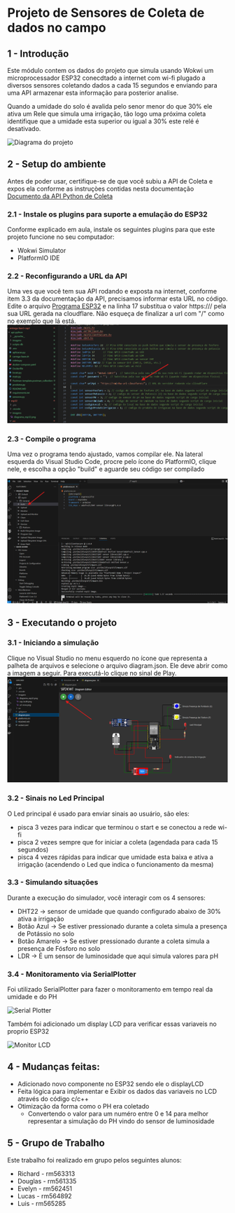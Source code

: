# Projeto de Sensores de Coleta de dados no campo

## 1 - Introdução

Este módulo contem os dados do projeto que simula usando Wokwi um microprocessador ESP32 conecdtado a internet com wi-fi plugado a diversos sensores coletando dados a cada 15 segundos e enviando para uma API armazenar esta informação para posterior analise.

Quando a umidade do solo é avalida pelo senor menor do que 30% ele ativa um Rele que simula uma irrigação, tão logo uma próxima coleta identifique que a umidade esta superior ou igual a 30% este relé é desativado.

![Diagrama do projeto](,/imagens/diagrama_esp32.png)

## 2 - Setup do ambiente

Antes de poder usar, certifique-se de que você subiu a API de Coleta e expos ela conforme as instruçòes contidas nesta documentação [Documento da API Python de Coleta](../api-python/README.MD)

### 2.1 - Instale os plugins para suporte a emulação do ESP32

Conforme explicado em aula, instale os seguintes plugins para que este projeto funcione no seu computador:
* Wokwi Simulator
* PlatformIO IDE

### 2.2 - Reconfigurando a URL da API

Uma ves que você tem sua API rodando e exposta na internet, conforme item 3.3 da documentação da API, precisamos informar esta URL no código.
Edite o arquivo [Programa ESP32](./src/prog1.ino) e na linha 17 substitua o valor https://<minha-url-cloudfare>/ pela sua URL gerada na cloudflare. Não esqueça de finalizar a url com "/" como no exemplo que lá está. ![Imagem do codigo fonte](./imagens/url_nova.png)

### 2.3 - Compile o programa

Uma vez o programa tendo ajustado, vamos compilar ele. Na lateral esquerda do Visual Studio Code, procre pelo ícone do PlatformIO, clique nele, e escolha a opção "build" e aguarde seu código ser compilado

![Build do projeto ESP32](./imagens/esp_build.png)

## 3 - Executando o projeto

### 3.1 - Iniciando a simulação

Clique no Visual Studio no menu esquerdo no ícone que representa a palheta de arquivos e selecione o arquivo diagram.json.
Ele deve abrir como a imagem a seguir. Para executá-lo clique no sinal de Play.
![Simulacao do projeto](./imagens/esp32_simulacao.png)

### 3.2 - Sinais no Led Principal

O Led principal é usado para enviar sinais ao usuário, são eles:
* pisca 3 vezes para indicar que terminou o start e se conectou a rede wi-fi
* pisca 2 vezes sempre que for iniciar a coleta (agendada para cada 15 segundos)
* pisca 4 vezes rápidas para indicar que umidade esta baixa e ativa a irrigação (acendendo o Led que indica o funcionamento da mesma)

### 3.3 - Simulando situações

Durante a execução do simulador, você interagir com os 4 sensores:
* DHT22 -> sensor de umidade que quando configurado abaixo de 30% ativa a irrigação
* Botão Azul -> Se estiver pressionado durante a coleta simula a presença de Potássio no solo
* Botão Amarelo -> Se estiver pressionado durante a coleta simula a presença de Fósforo no solo
* LDR -> É um sensor de luminosidade que aqui simula valores para pH

### 3.4 - Monitoramento via SerialPlotter
Foi utilizado SerialPlotter para fazer o monitoramento em tempo real da umidade e do PH

![Serial Plotter](./ìmagens/serialplotter.png)

Também foi adicionado um display LCD para verificar essas variaveis no proprio ESP32

![Monitor LCD](./ìmagens/monitor-lcd.png)

## 4 - Mudanças feitas:
- Adicionado novo componente no ESP32 sendo ele o displayLCD
- Feita lógica para implementar e Exibir os dados das variaveis no LCD através do código c/c++
- Otimização da forma como o PH era coletado
  - Convertendo o valor para um numéro entre 0 e 14 para melhor representar a simulação do PH vindo do sensor de luminosidade


## 5 - Grupo de Trabalho

Este trabalho foi realizado em grupo pelos seguintes alunos:

* Richard - rm563313
* Douglas - rm561335
* Evelyn - rm562451
* Lucas - rm564892
* Luis - rm565285
